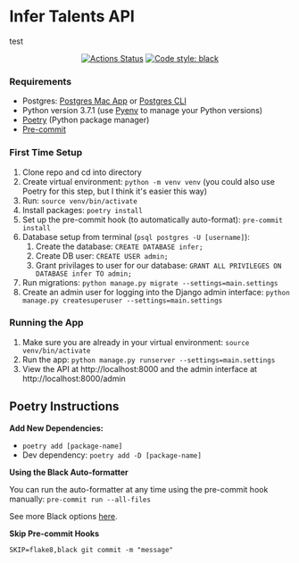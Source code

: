 # Infer Talents API
test

<p align="center">
<a href="https://github.com/softuvo/infer-talents/actions"><img alt="Actions Status" src="https://github.com/softuvo/infer-talents/workflows/Lint/badge.svg"></a>
<a href="https://github.com/softuvo/infer-talents/actions"><img alt="Code style: black" src="https://img.shields.io/badge/code%20style-black-000000.svg"></a>
</p>

### Requirements

- Postgres: [Postgres Mac App](http://postgresapp.com/) or [Postgres CLI](https://formulae.brew.sh/formula/postgresql#default)
- Python version 3.7.1 (use [Pyenv](https://github.com/pyenv/pyenvin) to manage your Python versions)
- [Poetry](https://python-poetry.org/) (Python package manager)
- [Pre-commit](https://pre-commit.com/#install)

### First Time Setup

1. Clone repo and cd into directory
1. Create virtual environment: `python -m venv venv` (you could also use Poetry for this step, but I think it's easier this way)
1. Run: `source venv/bin/activate`
1. Install packages: `poetry install`
1. Set up the pre-commit hook (to automatically auto-format): `pre-commit install`
1. Database setup from terminal (`psql postgres -U [username]`):
    1. Create the database: `CREATE DATABASE infer;`
    1. Create DB user: `CREATE USER admin;`
    1. Grant privilages to user for our database: `GRANT ALL PRIVILEGES ON DATABASE infer TO admin;`
1. Run migrations: `python manage.py migrate --settings=main.settings`
1. Create an admin user for logging into the Django admin interface: `python manage.py createsuperuser --settings=main.settings`

### Running the App

1. Make sure you are already in your virtual environment: `source venv/bin/activate`
1. Run the app: `python manage.py runserver --settings=main.settings`
1. View the API at http://localhost:8000 and the admin interface at http://localhost:8000/admin

## Poetry Instructions

**Add New Dependencies:**

- `poetry add [package-name]`
- Dev dependency: `poetry add -D [package-name]`

**Using the Black Auto-formatter**

You can run the auto-formatter at any time using the pre-commit hook manually: `pre-commit run --all-files`

See more Black options [here](https://github.com/psf/black).

**Skip Pre-commit Hooks**

`SKIP=flake8,black git commit -m "message"`
